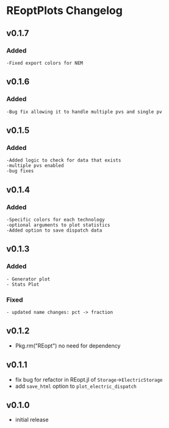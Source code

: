 # REoptPlots Changelog

## v0.1.7
### Added
    -Fixed export colors for NEM

## v0.1.6
### Added
    -Bug fix allowing it to handle multiple pvs and single pv

## v0.1.5
### Added
    -Added logic to check for data that exists
    -multiple pvs enabled
    -bug fixes
    
## v0.1.4
### Added
    -Specific colors for each technology
    -optional arguments to plot statistics
    -Added option to save dispatch data

## v0.1.3
### Added
    - Generator plot
    - Stats Plot
### Fixed
    - updated name changes: pct -> fraction

## v0.1.2
- Pkg.rm("REopt") no need for dependency

## v0.1.1
- fix bug for refactor in REopt.jl of `Storage`->`ElectricStorage`
- add `save_html` option to `plot_electric_dispatch`

## v0.1.0
- initial release
